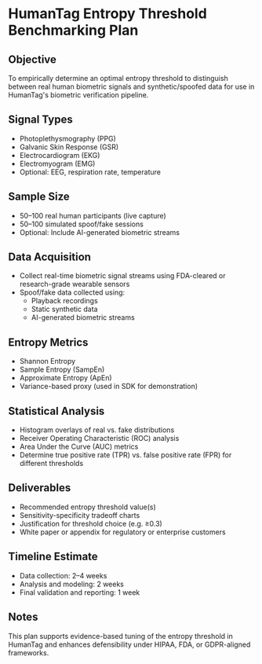 # HumanTag Entropy Threshold Benchmarking Plan

## Objective
To empirically determine an optimal entropy threshold to distinguish between real human biometric signals and synthetic/spoofed data for use in HumanTag's biometric verification pipeline.

## Signal Types
- Photoplethysmography (PPG)
- Galvanic Skin Response (GSR)
- Electrocardiogram (EKG)
- Electromyogram (EMG)
- Optional: EEG, respiration rate, temperature

## Sample Size
- 50–100 real human participants (live capture)
- 50–100 simulated spoof/fake sessions
- Optional: Include AI-generated biometric streams

## Data Acquisition
- Collect real-time biometric signal streams using FDA-cleared or research-grade wearable sensors
- Spoof/fake data collected using:
  - Playback recordings
  - Static synthetic data
  - AI-generated biometric streams

## Entropy Metrics
- Shannon Entropy
- Sample Entropy (SampEn)
- Approximate Entropy (ApEn)
- Variance-based proxy (used in SDK for demonstration)

## Statistical Analysis
- Histogram overlays of real vs. fake distributions
- Receiver Operating Characteristic (ROC) analysis
- Area Under the Curve (AUC) metrics
- Determine true positive rate (TPR) vs. false positive rate (FPR) for different thresholds

## Deliverables
- Recommended entropy threshold value(s)
- Sensitivity-specificity tradeoff charts
- Justification for threshold choice (e.g. ≥0.3)
- White paper or appendix for regulatory or enterprise customers

## Timeline Estimate
- Data collection: 2–4 weeks
- Analysis and modeling: 2 weeks
- Final validation and reporting: 1 week

## Notes
This plan supports evidence-based tuning of the entropy threshold in HumanTag and enhances defensibility under HIPAA, FDA, or GDPR-aligned frameworks.